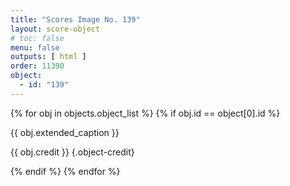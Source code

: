 ```yaml
---
title: "Scores Image No. 139"
layout: score-object
# toc: false
menu: false
outputs: [ html ]
order: 11390
object:
  - id: "139"
---
```


{% for obj in objects.object_list %}
{% if obj.id == object[0].id %}

{{ obj.extended_caption }}

{{ obj.credit }} {.object-credit}

{% endif %}
{% endfor %}
